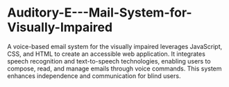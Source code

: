 # Auditory-E---Mail-System-for-Visually-Impaired
A voice-based email system for the visually impaired leverages JavaScript, CSS, and HTML to create an accessible web application. It integrates speech recognition and text-to-speech technologies, enabling users to compose, read, and manage emails through voice commands. This system enhances independence and communication for blind users.
